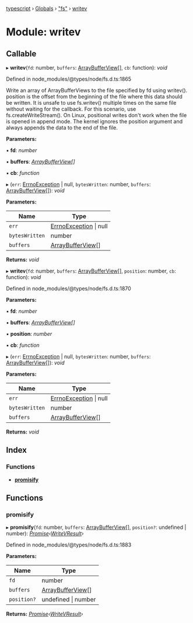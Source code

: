[typescript](../README.md) › [Globals](../globals.md) › ["fs"](_fs_.md) › [writev](_fs_.writev.md)

# Module: writev

## Callable

▸ **writev**(`fd`: number, `buffers`: [ArrayBufferView](nodejs.md#arraybufferview)[], `cb`: function): *void*

Defined in node_modules/@types/node/fs.d.ts:1865

Write an array of ArrayBufferViews to the file specified by fd using writev().
position is the offset from the beginning of the file where this data should be written.
It is unsafe to use fs.writev() multiple times on the same file without waiting for the callback. For this scenario, use fs.createWriteStream().
On Linux, positional writes don't work when the file is opened in append mode.
The kernel ignores the position argument and always appends the data to the end of the file.

**Parameters:**

▪ **fd**: *number*

▪ **buffers**: *[ArrayBufferView](nodejs.md#arraybufferview)[]*

▪ **cb**: *function*

▸ (`err`: [ErrnoException](../interfaces/nodejs.errnoexception.md) | null, `bytesWritten`: number, `buffers`: [ArrayBufferView](nodejs.md#arraybufferview)[]): *void*

**Parameters:**

Name | Type |
------ | ------ |
`err` | [ErrnoException](../interfaces/nodejs.errnoexception.md) &#124; null |
`bytesWritten` | number |
`buffers` | [ArrayBufferView](nodejs.md#arraybufferview)[] |

**Returns:** *void*

▸ **writev**(`fd`: number, `buffers`: [ArrayBufferView](nodejs.md#arraybufferview)[], `position`: number, `cb`: function): *void*

Defined in node_modules/@types/node/fs.d.ts:1870

**Parameters:**

▪ **fd**: *number*

▪ **buffers**: *[ArrayBufferView](nodejs.md#arraybufferview)[]*

▪ **position**: *number*

▪ **cb**: *function*

▸ (`err`: [ErrnoException](../interfaces/nodejs.errnoexception.md) | null, `bytesWritten`: number, `buffers`: [ArrayBufferView](nodejs.md#arraybufferview)[]): *void*

**Parameters:**

Name | Type |
------ | ------ |
`err` | [ErrnoException](../interfaces/nodejs.errnoexception.md) &#124; null |
`bytesWritten` | number |
`buffers` | [ArrayBufferView](nodejs.md#arraybufferview)[] |

**Returns:** *void*

## Index

### Functions

* [__promisify__](_fs_.writev.md#__promisify__)

## Functions

###  __promisify__

▸ **__promisify__**(`fd`: number, `buffers`: [ArrayBufferView](nodejs.md#arraybufferview)[], `position?`: undefined | number): *[Promise](../interfaces/promise.md)‹[WriteVResult](../interfaces/_fs_.writevresult.md)›*

Defined in node_modules/@types/node/fs.d.ts:1883

**Parameters:**

Name | Type |
------ | ------ |
`fd` | number |
`buffers` | [ArrayBufferView](nodejs.md#arraybufferview)[] |
`position?` | undefined &#124; number |

**Returns:** *[Promise](../interfaces/promise.md)‹[WriteVResult](../interfaces/_fs_.writevresult.md)›*
